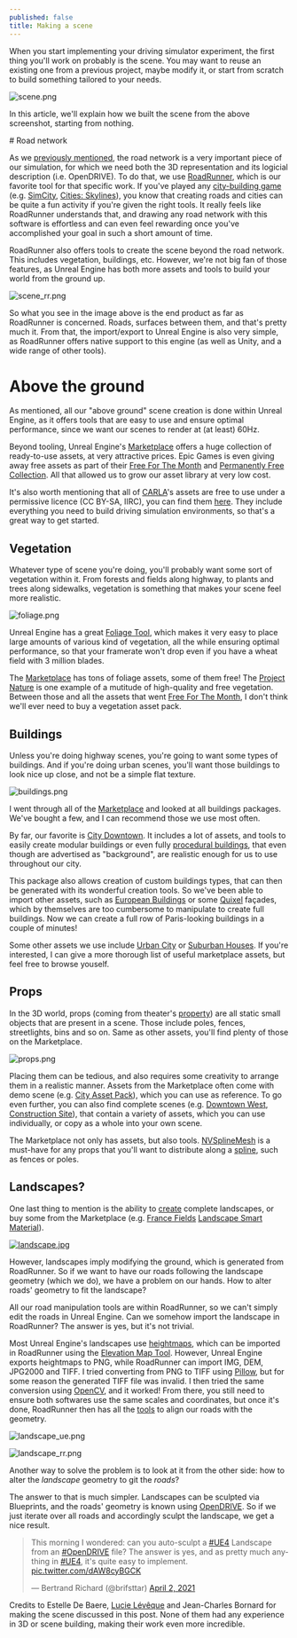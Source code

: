 ```yaml
---
published: false
title: Making a scene
---
```

When you start implementing your driving simulator experiment, the first thing you'll work on probably is the scene. You may want to reuse an existing one from a previous project, maybe modify it, or start from scratch to build something tailored to your needs.

![scene.png]({{site.baseurl}}/images/scene.png)

In this article, we'll explain how we built the scene from the above screenshot, starting from nothing.

# Road network

As we [previously mentioned](/opendrive), the road network is a very important piece of our simulation, for which we need both the 3D representation and its logicial description (i.e. OpenDRIVE). To do that, we use [RoadRunner](https://www.mathworks.com/products/roadrunner.html), which is our favorite tool for that specific work. If you've played any [city-building game](https://en.wikipedia.org/wiki/City-building_game) (e.g. [SimCity](https://en.wikipedia.org/wiki/SimCity), [Cities: Skylines](https://en.wikipedia.org/wiki/Cities:_Skylines)), you know that creating roads and cities can be quite a fun activity if you're given the right tools. It really feels like RoadRunner understands that, and drawing any road network with this software is effortless and can even feel rewarding once you've accomplished your goal in such a short amount of time.

RoadRunner also offers tools to create the scene beyond the road network. This includes vegetation, buildings, etc. However, we're not big fan of those features, as Unreal Engine has both more assets and tools to build your world from the ground up.

![scene_rr.png]({{site.baseurl}}/images/scene_rr.png)

So what you see in the image above is the end product as far as RoadRunner is concerned. Roads, surfaces between them, and that's pretty much it. From that, the import/export to Unreal Engine is also very simple, as RoadRunner offers native support to this engine (as well as Unity, and a wide range of other tools).

# Above the ground

As mentioned, all our "above ground" scene creation is done within Unreal Engine, as it offers tools that are easy to use and ensure optimal performance, since we want our scenes to render at (at least) 60Hz.

Beyond tooling, Unreal Engine's [Marketplace] offers a huge collection of ready-to-use assets, at very attractive prices. Epic Games is even giving away free assets as part of their [Free For The Month] and [Permanently Free Collection](https://www.unrealengine.com/marketplace/en-US/assets?tag=4906). All that allowed us to grow our asset library at very low cost.

It's also worth mentioning that all of [CARLA](http://carla.org/)'s assets are free to use under a permissive licence (CC BY-SA, IIRC), you can find them [here](https://github.com/carla-simulator/carla/blob/master/Util/ContentVersions.txt). They include everything you need to build driving simulation environments, so that's a great way to get started.

## Vegetation

Whatever type of scene you're doing, you'll probably want some sort of vegetation within it. From forests and fields along highway, to plants and trees along sidewalks, vegetation is something that makes your scene feel more realistic. 

![foliage.png]({{site.baseurl}}/images/foliage.png)

Unreal Engine has a great [Foliage Tool](https://docs.unrealengine.com/en-US/BuildingWorlds/Foliage/index.html), which makes it very easy to place large amounts of various kind of vegetation, all the while ensuring optimal performance, so that your framerate won't drop even if you have a wheat field with 3 million blades.

The [Marketplace] has tons of foliage assets, some of them free! The [Project Nature](https://www.unrealengine.com/marketplace/en-US/profile/Project+Nature) is one example of a mutitude of high-quality and free vegetation. Between those and all the assets that went [Free For The Month], I don't think we'll ever need to buy a vegetation asset pack.

## Buildings

Unless you're doing highway scenes, you're going to want some types of buildings. And if you're doing urban scenes, you'll want those buildings to look nice up close, and not be a simple flat texture. 

![buildings.png]({{site.baseurl}}/images/buildings.png)

I went through all of the [Marketplace] and looked at all buildings packages. We've bought a few, and I can recommend those we use most often.

By far, our favorite is [City Downtown](https://www.unrealengine.com/marketplace/en-US/product/city-downtown-pack). It includes a lot of assets, and tools to easily create modular buildings or even fully [procedural buildings](https://www.youtube.com/watch?v=6YjQnI4UdIM), that even though are advertised as "background", are realistic enough for us to use throughout our city.

This package also allows creation of custom buildings types, that can then be generated with its wonderful creation tools. So we've been able to import other assets, such as [European Buildings](https://www.unrealengine.com/marketplace/en-US/product/european-buildings-facades) or some [Quixel](https://quixel.com/megascans/collections?category=environment&category=urban&category=neoclassical-modular-building) façades, which by themselves are too cumbersome to manipulate to create full buildings. Now we can create a full row of Paris-looking buildings in a couple of minutes!

Some other assets we use include [Urban City](https://www.unrealengine.com/marketplace/en-US/item/f60f01b8bbbb45d293c72d4a6a6ad136) or [Suburban Houses](https://www.unrealengine.com/marketplace/en-US/item/29640076ec15451a8e70a29ec629736d). If you're interested, I can give a more thorough list of useful marketplace assets, but feel free to browse youself.

## Props

In the 3D world, props (coming from theater's [property](https://en.wikipedia.org/wiki/Theatrical_property)) are all static small objects that are present in a scene. Those include poles, fences, streetlights, bins and so on. Same as other assets, you'll find plenty of those on the Marketplace.

![props.png]({{site.baseurl}}/images/props.png)

Placing them can be tedious, and also requires some creativity to arrange them in a realistic manner. Assets from the Marketplace often come with demo scene (e.g. [City Asset Pack](https://www.unrealengine.com/marketplace/en-US/item/83dd68e4ce774c18b89f042cb52670e4)), which you can use as reference. To go even further, you can also find complete scenes (e.g. [Downtown West](https://www.unrealengine.com/marketplace/en-US/item/cffe32471e5f442b9aff97b48a235e82), [Construction Site](https://www.unrealengine.com/marketplace/en-US/item/83bf93f36f794cdab4ecfb70aec4a703)), that contain a variety of assets, which you can use individually, or copy as a whole into your own scene.

The Marketplace not only has assets, but also tools. [NVSplineMesh](https://www.unrealengine.com/marketplace/en-US/item/bfeae2f849004189a73a5af98d6f7d8b) is a must-have for any props that you'll want to distribute along a [spline](https://en.wikipedia.org/wiki/Spline_(mathematics)), such as fences or poles.

## Landscapes?

One last thing to mention is the ability to [create](https://docs.unrealengine.com/en-US/BuildingWorlds/Landscape/Creation/index.html) complete landscapes, or buy some from the Marketplace (e.g. [France Fields](https://www.unrealengine.com/marketplace/en-US/product/32a96e6b005344b49d93d888f2e0ec59) [Landscape Smart Material](https://www.unrealengine.com/marketplace/en-US/item/227d99e4b78048ce934ce0afabf523d1)).

[![landscape.jpg]({{site.baseurl}}/images/landscape.jpg)][France Fields]

However, landscapes imply modifying the ground, which is generated from RoadRunner. So if we want to have our roads following the landscape geometry (which we do), we have a problem on our hands. How to alter roads' geometry to fit the landscape?

All our road manipulation tools are within RoadRunner, so we can't simply edit the roads in Unreal Engine. Can we somehow import the landscape in RoadRunner? The answer is yes, but it's not trivial.

Most Unreal Engine's landscapes use [heightmaps](https://www.worldofleveldesign.com/categories/ue4/landscape-heightmap-guide.php), which can be imported in RoadRunner using the [Elevation Map Tool](https://www.mathworks.com/help/roadrunner/ug/Elevation-Map-Tool.html). However, Unreal Engine exports heightmaps to PNG, while RoadRunner can import IMG, DEM, JPG2000 and TIFF. I tried converting from PNG to TIFF using [Pillow](https://pillow.readthedocs.io/en/stable/), but for some reason the generated TIFF file was invalid. I then tried the same conversion using [OpenCV](https://pypi.org/project/opencv-python/), and it worked!
From there, you still need to ensure both softwares use the same scales and coordinates, but once it's done, RoadRunner then has all the [tools](https://www.youtube.com/watch?v=VmoibGgaWJU) to align our roads with the geometry.

![landscape_ue.png]({{site.baseurl}}/images/landscape_ue.png)

![landscape_rr.png]({{site.baseurl}}/images/landscape_rr.png)

Another way to solve the problem is to look at it from the other side: how to alter the *landscape* geometry to git the *roads*?

The answer to that is much simpler. Landscapes can be sculpted via Blueprints, and the roads' geometry is known using [OpenDRIVE](opendrive/). So if we just iterate over all roads and accordingly sculpt the landscape, we get a nice result.

<blockquote class="twitter-tweet"><p lang="en" dir="ltr">This morning I wondered: can you auto-sculpt a <a href="https://twitter.com/hashtag/UE4?src=hash&amp;ref_src=twsrc%5Etfw">#UE4</a> Landscape from an <a href="https://twitter.com/hashtag/OpenDRIVE?src=hash&amp;ref_src=twsrc%5Etfw">#OpenDRIVE</a> file? The answer is yes, and as pretty much anything in <a href="https://twitter.com/hashtag/UE4?src=hash&amp;ref_src=twsrc%5Etfw">#UE4</a>, it&#39;s quite easy to implement. <a href="https://t.co/dAW8cyBGCK">pic.twitter.com/dAW8cyBGCK</a></p>&mdash; Bertrand Richard (@brifsttar) <a href="https://twitter.com/brifsttar/status/1377989866793877507?ref_src=twsrc%5Etfw">April 2, 2021</a></blockquote> <script async src="https://platform.twitter.com/widgets.js" charset="utf-8"></script>

Credits to Estelle De Baere, [Lucie Lévêque](https://lulvk.github.io/) and Jean-Charles Bornard for making the scene discussed in this post. None of them had any experience in 3D or scene building, making their work even more incredible.

[Marketplace]: https://www.unrealengine.com/marketplace/en-US/store
[Free For The Month]: https://www.unrealengine.com/marketplace/en-US/assets?count=20&sortBy=effectiveDate&sortDir=DESC&start=0&tag=4910
[France Fields]: https://www.unrealengine.com/marketplace/en-US/product/32a96e6b005344b49d93d888f2e0ec59
